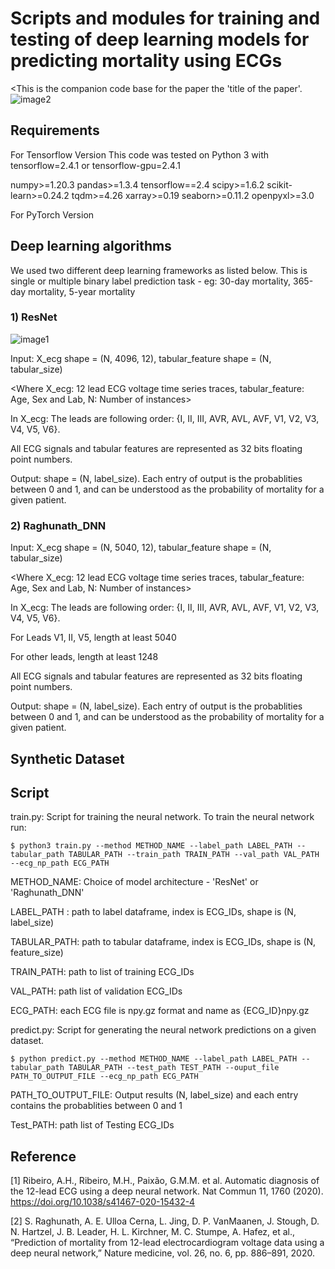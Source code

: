 # Scripts and modules for training and testing of deep learning models for predicting mortality using ECGs
<This is the companion code base for the paper the 'title of the paper'. 
<Prediction task picture>
![image2](https://user-images.githubusercontent.com/10427900/180932280-1df23e72-995f-44e7-9ae1-402d0e315ec8.png)


## Requirements

For Tensorflow Version 
This code was tested on Python 3 with tensorflow=2.4.1 or tensorflow-gpu=2.4.1

numpy>=1.20.3
pandas>=1.3.4
tensorflow==2.4
scipy>=1.6.2
scikit-learn>=0.24.2
tqdm>=4.26
xarray>=0.19
seaborn>=0.11.2
openpyxl>=3.0

For PyTorch Version
<list out the requirements>

## Deep learning algorithms
We used two different deep learning frameworks as listed below. 
This is single or multiple binary label prediction task - eg: 30-day mortality, 365-day mortality, 5-year mortality

### 1) ResNet

![image1](https://user-images.githubusercontent.com/10427900/180932275-5d9c976c-5ef5-4b51-a847-c97602460f44.png)

Input: X_ecg shape = (N, 4096, 12), tabular_feature shape = (N, tabular_size)
    
<Where X_ecg: 12 lead ECG voltage time series traces, tabular_feature: Age, Sex and Lab, N: Number of instances>
    
In X_ecg: The leads are following order: {I, II, III, AVR, AVL, AVF, V1, V2, V3, V4, V5, V6}. 

All ECG signals and tabular features are represented as 32 bits floating point numbers. 

Output: shape = (N, label_size). Each entry of output is the probablities between 0 and 1, and  can be understood as the probability of mortality for a given patient.

### 2) Raghunath_DNN

Input: X_ecg shape = (N, 5040, 12), tabular_feature shape = (N, tabular_size)
    
<Where X_ecg: 12 lead ECG voltage time series traces, tabular_feature: Age, Sex and Lab, N: Number of instances>
    
In X_ecg: The leads are following order: {I, II, III, AVR, AVL, AVF, V1, V2, V3, V4, V5, V6}. 

For Leads V1, II, V5, length at least 5040

For other leads, length at least 1248

All ECG signals and tabular features are represented as 32 bits floating point numbers. 

Output: shape = (N, label_size). Each entry of output is the probablities between 0 and 1, and  can be understood as the probability of mortality for a given patient.

## Synthetic Dataset
<Data Confidentiality Statement>
<to do... >
<This dataset is artifically generated using variational autoencoders for purpose of code demostration only. They are not expected to accurately represent real ECG signals> 

## Script

train.py: Script for training the neural network. To train the neural network run:


`$ python3 train.py --method METHOD_NAME --label_path LABEL_PATH --tabular_path TABULAR_PATH --train_path TRAIN_PATH --val_path VAL_PATH --ecg_np_path ECG_PATH`


METHOD\_NAME: Choice of model architecture - 'ResNet' or 'Raghunath_DNN' <change names>
    
LABEL\_PATH : path to label dataframe, index is ECG_IDs, shape is (N, label_size)
    
TABULAR\_PATH: path to tabular dataframe, index is ECG_IDs, shape is (N, feature_size)
    
TRAIN\_PATH: path to list of training ECG_IDs
    
VAL\_PATH: path list of validation ECG_IDs

ECG\_PATH: each ECG file is npy.gz format and name as {ECG_ID}npy.gz <update>

predict.py: Script for generating the neural network predictions on a given dataset.

`$ python predict.py --method METHOD_NAME --label_path LABEL_PATH --tabular_path TABULAR_PATH --test_path TEST_PATH --ouput_file PATH_TO_OUTPUT_FILE --ecg_np_path ECG_PATH`

PATH\_TO\_OUTPUT\_FILE: Output results (N, label_size) and each entry contains the probablities between 0 and 1

Test\_PATH: path list of Testing ECG_IDs

## Reference

[1] Ribeiro, A.H., Ribeiro, M.H., Paixão, G.M.M. et al. Automatic diagnosis of the 12-lead ECG using a deep neural network.
Nat Commun 11, 1760 (2020). https://doi.org/10.1038/s41467-020-15432-4

[2] S. Raghunath, A. E. Ulloa Cerna, L. Jing, D. P. VanMaanen, J. Stough, D. N. Hartzel, J. B. Leader, H. L. Kirchner, M. C. Stumpe, A. Hafez, et al., “Prediction of mortality from 12-lead electrocardiogram voltage data using a deep neural network,” Nature medicine, vol. 26, no. 6, pp. 886–891, 2020.


